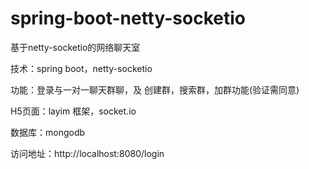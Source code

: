 # spring-boot-netty-socketio

基于netty-socketio的网络聊天室

技术：spring boot，netty-socketio

功能：登录与一对一聊天群聊，及 创建群，搜索群，加群功能(验证需同意)

H5页面：layim 框架，socket.io 

数据库：mongodb

访问地址：http://localhost:8080/login